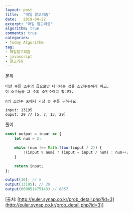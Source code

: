 ```yaml
---
layout: post
title:  "매일 알고리즘"
date:   2019-04-22
excerpt: "매일 알고리즘"
algorithm: true
comments: true
categories:
- Today Algorithm
tag:
- 매일알고리즘
- javascript
- 알고리즘
---
```


문제
```
어떤 수를 소수의 곱으로만 나타내는 것을 소인수분해라 하고,
이 소수들을 그 수의 소인수라고 합니다.

n의 소인수 중에서 가장 큰 수를 구하세요.

input: 13195
ouput: 29 // [5, 7, 13, 29]
```

풀이
```javascript
const output = input => {
    let num = 2;

    while (num !== Math.floor(input / 2)) {
        !(input % num) ? (input = input / num) : num++;
    }

    return input;
};

output(10); // 5
output(13195); // 29
output(600851475143) // 6857
```

[출처: [http://euler.synap.co.kr/prob_detail.php?id=3](http://euler.synap.co.kr/prob_detail.php?id=3)]
